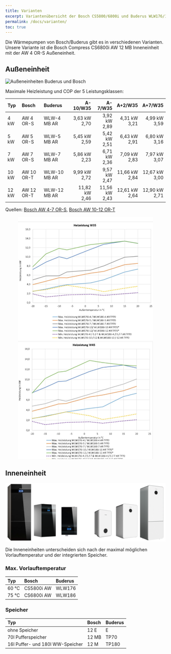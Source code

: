 ```yaml
---
title: Varianten
excerpt: Variantenübersicht der Bosch CS5800/6800i und Buderus WLW176/186 Wärmepumpen inkl. Heizleistung, COP, Vorlauftemperatur und Speicher
permalink: /docs/varianten/
toc: true
---
```


Die Wärmepumpen von Bosch/Buderus gibt es in verschiedenen Varianten.
Unsere Variante ist die Bosch Compress CS6800i AW 12 MB Inneneinheit mit der AW 4 OR-S Außeneinheit.

## Außeneinheit

![Außeneinheiten Buderus und Bosch](/assets/images/Außeneinheit.png)

Maximale Heizleistung und COP der 5 Leistungsklassen:

| Typ   | Bosch      | Buderus      |             A-10/W35 |              A-7/W35 |              A+2/W35 |              A+7/W35 |
| :---- | :--------- | :----------- | -------------------: | -------------------: | -------------------: | -------------------: |
| 4 kW  | AW 4 OR-S  | WLW-4 MB AR  |  3,63 kW <br /> 2,70 |  3,92 kW <br /> 2,89 |  4,31 kW <br /> 3,21 |  4,99 kW <br /> 3,59 |
| 5 kW  | AW 5 OR-S  | WLW-5 MB AR  |  5,45 kW <br /> 2,59 |  5,42 kW <br /> 2,51 |  6,43 kW <br /> 2,91 |  6,80 kW <br /> 3,16 |
| 7 kW  | AW 7 OR-S  | WLW-7 MB AR  |  5,86 kW <br /> 2,23 |  6,71 kW <br /> 2,36 |  7,09 kW <br /> 2,83 |  7,97 kW <br /> 3,07 |
| 10 kW | AW 10 OR-T | WLW-10 MB AR |  9,99 kW <br /> 2,72 |  9,57 kW <br /> 2,47 | 11,66 kW <br /> 2,84 | 12,67 kW <br /> 3,00 |
| 12 kW | AW 12 OR-T | WLW-12 MB AR | 11,82 kW <br /> 2,46 | 11,56 kW <br /> 2,43 | 12,61 kW <br /> 2,64 | 12,90 kW <br /> 2,71 |

Quellen: [Bosch AW 4-7 OR-S](https://junkers-de-de-b.boschtt-documents.com/download/file/file/6721840669.pdf), [Bosch AW 10-12 OR-T](https://junkers-de-de-b.boschtt-documents.com/download/file/file/6721842854.pdf)

<figure class="half">
    <a href="/assets/images/Heizleistung_W35.jpg"><img src="/assets/images/Heizleistung_W35.jpg"></a>
    <a href="/assets/images/Heizleistung_W45.jpg"><img src="/assets/images/Heizleistung_W45.jpg"></a>
</figure>

## Inneneinheit

![Inneneinheiten Buderus und Bosch](/assets/images/Inneneinheit.png)

Die Inneneinheiten unterscheiden sich nach der maximal möglichen Vorlauftemperatur und der integrierten Speicher.

### Max. Vorlauftemperatur

| Typ   | Bosch      | Buderus |
| :---- | :--------- | :------ |
| 60 °C | CS5800i AW | WLW176  |
| 75 °C | CS6800i AW | WLW186  |

### Speicher

| Typ                              | Bosch | Buderus |
| :------------------------------- | :---- | :------ |
| ohne Speicher                    | 12 E  | E       |
| 70l Pufferspeicher               | 12 MB | TP70    |
| 16l Puffer- und 180l WW-Speicher | 12 M  | TP180   |
